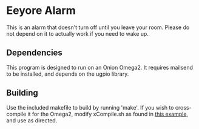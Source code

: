 # Eeyore Alarm #

This is an alarm that doesn't turn off until you leave your room.
Please do not depend on it to actually work if you need to wake up.

## Dependencies ##

This program is designed to run on an Onion Omega2. It requires mailsend to be
installed, and depends on the ugpio library.

## Building ##
Use the included makefile to build by running 'make'. If you wish to
cross-compile it for the Omega2, modify xCompile.sh as found in
[this example](https://github.com/OnionIoT/c-cross-compile-example), and use as
directed.
